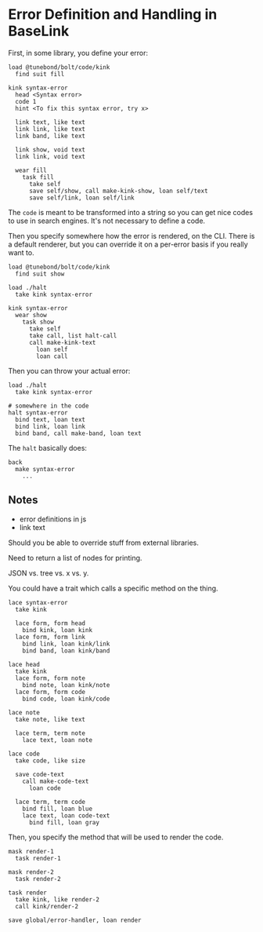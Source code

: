 # Error Definition and Handling in BaseLink

First, in some library, you define your error:

```
load @tunebond/bolt/code/kink
  find suit fill

kink syntax-error
  head <Syntax error>
  code 1
  hint <To fix this syntax error, try x>

  link text, like text
  link link, like text
  link band, like text

  link show, void text
  link link, void text

  wear fill
    task fill
      take self
      save self/show, call make-kink-show, loan self/text
      save self/link, loan self/link
```

The `code` is meant to be transformed into a string so you can get nice
codes to use in search engines. It's not necessary to define a code.

Then you specify somewhere how the error is rendered, on the CLI. There
is a default renderer, but you can override it on a per-error basis if
you really want to.

```
load @tunebond/bolt/code/kink
  find suit show

load ./halt
  take kink syntax-error

kink syntax-error
  wear show
    task show
      take self
      take call, list halt-call
      call make-kink-text
        loan self
        loan call
```

Then you can throw your actual error:

```
load ./halt
  take kink syntax-error

# somewhere in the code
halt syntax-error
  bind text, loan text
  bind link, loan link
  bind band, call make-band, loan text
```

The `halt` basically does:

```
back
  make syntax-error
    ...
```

## Notes

- error definitions in js
- link text

Should you be able to override stuff from external libraries.

Need to return a list of nodes for printing.

JSON vs. tree vs. x vs. y.

You could have a trait which calls a specific method on the thing.

```
lace syntax-error
  take kink

  lace form, form head
    bind kink, loan kink
  lace form, form link
    bind link, loan kink/link
    bind band, loan kink/band

lace head
  take kink
  lace form, form note
    bind note, loan kink/note
  lace form, form code
    bind code, loan kink/code

lace note
  take note, like text

  lace term, term note
    lace text, loan note

lace code
  take code, like size

  save code-text
    call make-code-text
      loan code

  lace term, term code
    bind fill, loan blue
    lace text, loan code-text
      bind fill, loan gray
```

Then, you specify the method that will be used to render the code.

```
mask render-1
  task render-1

mask render-2
  task render-2

task render
  take kink, like render-2
  call kink/render-2

save global/error-handler, loan render
```
